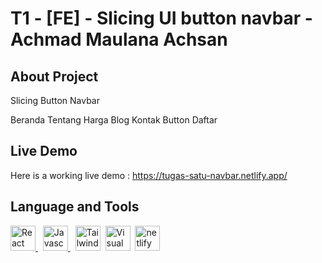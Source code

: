 # T1 - [FE] - Slicing UI button navbar - Achmad Maulana Achsan

## About Project

Slicing Button Navbar

Beranda
Tentang
Harga
Blog
Kontak
Button Daftar

## Live Demo

Here is a working live demo : https://tugas-satu-navbar.netlify.app/

## Language and Tools

<div>
    <a href="https://reactjs.org/">
    <img src="https://drive.google.com/uc?export=view&id=1DMqkFq0deeshUptQYcT6gWuCRgCO1ecD" title="React JS" alt="React JS" width="40"/>
    </a>&nbsp;
    <a href="https://www.javascript.com/">
    <img src="https://drive.google.com/uc?export=view&id=1sYi_QrPDZEsF_1-5eQNRa84YFkcA_Qmi" title="Javascript" alt="Javascript" width="40"/>
    </a>&nbsp;
    <a href="https://tailwindcss.com/">
    <img src="https://drive.google.com/uc?export=view&id=1nMSZnnQmKXMfNfVpIWaTZlBDCqmSL_sx" title="Tailwind CSS" alt="Tailwind CSS" width="40"/></a>&nbsp;
    <a href="https://code.visualstudio.com/">
    <img src="https://drive.google.com/uc?export=view&id=1z9m4T_AYh_1O2qSCWdNn7-TmplDBgink" title="Visual Studio" alt="Visual Studio" width="40"/></a>&nbsp;
    <a href="https://netlify.com/">
    <img src="https:drive.google.com/file/d/1DYBRLoPExcMlQTHpbdX5AHGI55aUGgIS/view?usp=share_link" title="netlify" alt="netlify" width="40"/></a>&nbsp;
</div>
